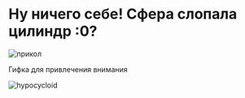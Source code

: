 # Ну ничего себе! Сфера слопала цилиндр :0?
![прикол](https://github.com/user-attachments/assets/e8dc98b6-1a7c-4b88-b0a1-25f3f5c0be78)

Гифка для привлечения внимания

![hypocycloid](https://github.com/omabakumova/CoolComputerGeometry/assets/115540252/4581a8a5-8096-4694-8b07-b9c21ff9a843)
